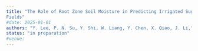 ```yaml
---
title: "The Role of Root Zone Soil Moisture in Predicting Irrigated Sugar Beet Yields: Insights from Research Plots and On-Farm
Fields"
#date: 2025-01-01
authors: "Y. Lee, P. N. Su, Y. Shi, W. Liang, Y. Chen, X. Qiao, J. Li,"
status: "in preparation"
#venue:
---
```

